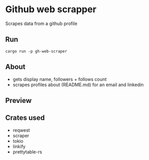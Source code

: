 # Github web scrapper
Scrapes data from a github profile

## Run
```shell
cargo run -p gh-web-scraper 
```

## About
- gets display name, followers + follows count
- scrapes profiles about (README.md) for an email and linkedin

## Preview

## Crates used
- reqwest
- scraper
- tokio
- linkify
- prettytable-rs